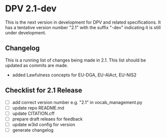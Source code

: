 # DPV 2.1-dev

This is the next version in development for DPV and related specifications. It has a tentative version number "2.1" with the suffix "-dev" indicating it is still under development.

## Changelog 

This is a running list of changes being made in 2.1. This list should be updated as commits are made.

- added Lawfulness concepts for EU-DGA, EU-AIAct, EU-NIS2

## Checklist for 2.1 Release

- [ ] add correct version number e.g. "2.1" in vocab_management.py
- [ ] update repo README.md
- [ ] update CITATION.cff
- [ ] prepare draft releaes for feedback
- [ ] update w3id config for version
- [ ] generate changelog
